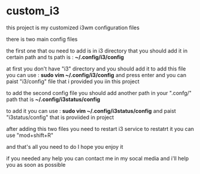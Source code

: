 # custom_i3
this project is my customized i3wm configuration files

there is two main config files

the first one that ou need to add is in i3 directory that you should add it in certain path and ts path is : 
<b>~/.config/i3/config</b>

at first you don't have "i3" directory and you should add it to add this file you can use :
<b>sudo vim ~/.config/i3/config</b> 
and press enter and you can paist "i3/config" file that i provided you iin this project

to add the second config file you should add another path in your ".confg/" path that is
<b>~/.config/i3status/config</b>

to add it you can use : 
<b>sudo vim ~/.config/i3status/config</b> 
and paist "i3status/config" that is proviided in project

after adding this two files you need to restart i3 service to restatrt it you can use "mod+shift+R"

and that's all you need to do I hope you enjoy it

if you needed any help you can contact me in my socal media and i'll help you as soon as possible
